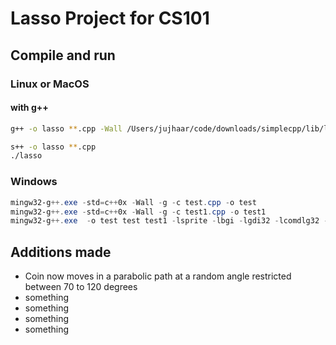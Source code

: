 # Lasso Project for CS101

## Compile and run

### Linux or MacOS

#### with g++

```bash
g++ -o lasso **.cpp -Wall /Users/jujhaar/code/downloads/simplecpp/lib/libsprite.a -I/Users/jujhaar/code/downloads/simplecpp/include -I/opt/X11/include -L/opt/X11/lib -lX11 -std=c++11
```

```bash
s++ -o lasso **.cpp
./lasso
```

### Windows

```powershell
mingw32-g++.exe -std=c++0x -Wall -g -c test.cpp -o test
mingw32-g++.exe -std=c++0x -Wall -g -c test1.cpp -o test1
mingw32-g++.exe  -o test test test1 -lsprite -lbgi -lgdi32 -lcomdlg32 -luuid -loleaut32 -lole32
```

## Additions made

- Coin now moves in a parabolic path at a random angle restricted between 70 to 120 degrees
- something
- something
- something
- something
